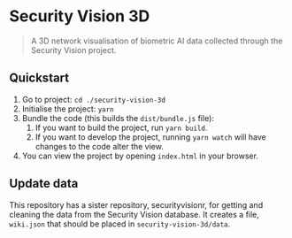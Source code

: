# Security Vision 3D

> A 3D network visualisation of biometric AI data collected through the Security Vision project.

## Quickstart

1. Go to project: `cd ./security-vision-3d`
2. Initialise the project: `yarn`
3. Bundle the code (this builds the `dist/bundle.js` file):
   1. If you want to build the project, run `yarn build`.
   2. If you want to develop the project, running `yarn watch` will have changes to the code alter the view. 
4. You can view the project by opening `index.html` in your browser.

## Update data

This repository has a sister repository, securityvisionr, for getting and cleaning the data from the Security Vision database. It creates a file, `wiki.json` that should be placed in `security-vision-3d/data`.
